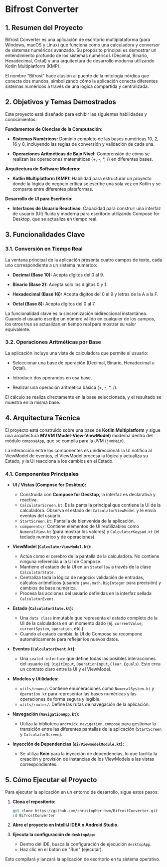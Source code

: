 # Bifrost Converter

## 1. Resumen del Proyecto

Bifrost Converter es una aplicación de escritorio multiplataforma (para Windows, macOS y Linux) que funciona como una calculadora y conversor de sistemas numéricos avanzado. Su propósito principal es demostrar un entendimiento profundo de los sistemas numéricos (Decimal, Binario, Hexadecimal, Octal) y una arquitectura de desarrollo moderna utilizando Kotlin Multiplatform (KMP).

El nombre "Bifrost" hace alusión al puente de la mitología nórdica que conecta dos mundos, simbolizando cómo la aplicación conecta diferentes sistemas numéricos a través de una lógica compartida y centralizada.

## 2. Objetivos y Temas Demostrados
Este proyecto está diseñado para exhibir las siguientes habilidades y conocimientos:

**Fundamentos de Ciencias de la Computación:**

*   **Sistemas Numéricos:** Dominio completo de las bases numéricas 10, 2, 16 y 8, incluyendo las reglas de conversión y validación de cada una.

*   **Operaciones Aritméticas de Bajo Nivel:** Comprensión de cómo se realizan las operaciones matemáticas (+, -, *, /) en diferentes bases.

**Arquitectura de Software Moderno:**

*   **Kotlin Multiplatform (KMP):** Habilidad para estructurar un proyecto donde la lógica de negocio crítica se escribe una sola vez en Kotlin y se comparte entre diferentes plataformas.

**Desarrollo de UI para Escritorio:**

*   **Interfaces de Usuario Reactivas:** Capacidad para construir una interfaz de usuario (UI) fluida y moderna para escritorio utilizando Compose for Desktop, que se actualiza en tiempo real.

## 3. Funcionalidades Clave
### 3.1. Conversión en Tiempo Real
La ventana principal de la aplicación presenta cuatro campos de texto, cada uno correspondiente a un sistema numérico:

*   **Decimal (Base 10):** Acepta dígitos del 0 al 9.

*   **Binario (Base 2):** Acepta solo los dígitos 0 y 1.

*   **Hexadecimal (Base 16):** Acepta dígitos del 0 al 9 y letras de la A a la F.

*   **Octal (Base 8):** Acepta dígitos del 0 al 7.

La funcionalidad clave es la sincronización bidireccional instantánea. Cuando el usuario escribe un número válido en cualquier de los campos, los otros tres se actualizan en tiempo real para mostrar su valor equivalente.

### 3.2. Operaciones Aritméticas por Base
La aplicación incluye una vista de calculadora que permite al usuario:

*   Seleccionar una base de operación (Decimal, Binario, Hexadecimal u Octal).

*   Introducir dos operandos en esa base.

*   Realizar una operación aritmética básica (+, -, *, /).

El cálculo se realiza directamente en la base seleccionada, y el resultado se muestra en la misma base.

## 4. Arquitectura Técnica

El proyecto está construido sobre una base de **Kotlin Multiplatform** y sigue una arquitectura **MVVM (Model-View-ViewModel)** moderna dentro del módulo `composeApp`, que se compila para la JVM (`jvmMain`).

La interacción entre los componentes es unidireccional: la UI notifica al ViewModel de eventos, el ViewModel procesa la lógica y actualiza su Estado, y la UI reacciona a los cambios en el Estado.

### 4.1. Componentes Principales

*   **UI / Vistas (Compose for Desktop):**
    *   Construida con **Compose for Desktop**, la interfaz es declarativa y reactiva.
    *   `CalculatorScreen.kt`: Es la pantalla principal que contiene la UI de la calculadora. Observa el estado del `CalculatorViewModel` y le envía eventos del usuario.
    *   `StartScreen.kt`: Pantalla de bienvenida de la aplicación.
    *   `components/`: Contiene elementos de UI reutilizables como `NumeralView.kt` (para mostrar los valores) y `CalculatorKeypad.kt` (el teclado numérico y de operaciones).

*   **ViewModel (`CalculatorViewModel.kt`):**
    *   Actúa como el cerebro de la pantalla de la calculadora. No contiene ninguna referencia a la UI de Compose.
    *   Mantiene el estado de la UI en un `StateFlow` a través de la clase `CalculatorState`.
    *   Centraliza toda la lógica de negocio: validación de entradas, cálculos aritméticos (usando `java.math.BigInteger` para precisión) y cambios de base numérica.
    *   Procesa las acciones del usuario definidas en la interfaz sellada `CalculatorEvent`.

*   **Estado (`CalculatorState.kt`):**
    *   Una `data class` inmutable que representa el estado completo de la UI de la calculadora en un momento dado (ej. `currentValue`, `currentSystem`, `operation`, etc.).
    *   Cuando el estado cambia, la UI de Compose se recompone automáticamente para reflejar los nuevos datos.

*   **Eventos (`CalculatorEvent.kt`):**
    *   Una `sealed interface` que define todas las posibles interacciones del usuario (ej. `DigitInput`, `OperationInput`, `Clear`, `Equals`). Esto crea un contrato claro entre la UI y el ViewModel.

*   **Modelos y Utilidades:**
    *   `utils/enums/`: Contiene enumeraciones como `NumeralSystem.kt` y `Operation.kt` para representar las bases numéricas y las operaciones de forma segura y legible.
    *   `utils/routes/`: Define las rutas de navegación de la aplicación.

*   **Navegación (`NavigationApp.kt`):**
    *   Utiliza la biblioteca `androidx.navigation.compose` para gestionar la transición entre las diferentes pantallas de la aplicación (`StartScreen` y `CalculatorScreen`).

*   **Inyección de Dependencias (`di/ViewmodelModule.kt`):**
    *   Se utiliza **Koin** para la inyección de dependencias, lo que facilita la creación y provisión de instancias de los ViewModels a las vistas correspondientes.

## 5. Cómo Ejecutar el Proyecto
Para ejecutar la aplicación en un entorno de desarrollo, sigue estos pasos:

1.  **Clona el repositorio:**
    ```bash
    git clone https://github.com/christopher-two/BifrostConverter.git
    cd BifrostConverter
    ```

2.  **Abre el proyecto en IntelliJ IDEA o Android Studio.**

3.  **Ejecuta la configuración de `desktopApp`:**
    *   Dentro del IDE, busca la configuración de ejecución `desktopApp`.
    *   Haz clic en el botón de "Run" (ejecutar).

Esto compilará y lanzará la aplicación de escritorio en tu sistema operativo.
